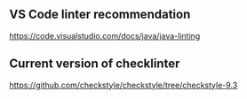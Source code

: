 ## VS Code linter recommendation
https://code.visualstudio.com/docs/java/java-linting

## Current version of checklinter
https://github.com/checkstyle/checkstyle/tree/checkstyle-9.3